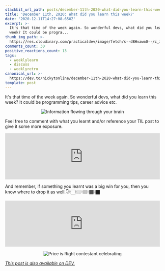 ```yaml
---
stackbit_url_path: posts/december-11th-2020-what-did-you-learn-this-week-n6e
title: 'December 11th, 2020: What did you learn this week?'
date: '2020-12-11T14:27:08.650Z'
excerpt: >-
  It's that time of the week again. So wonderful devs, what did you learn this
  week? It could be progra...
thumb_img_path: >-
  https://res.cloudinary.com/practicaldev/image/fetch/s--d8Hvawm0--/c_imagga_scale,f_auto,fl_progressive,h_420,q_auto,w_1000/https://dev-to-uploads.s3.amazonaws.com/i/v9gnm9n6cykcgtd88v6m.png
comments_count: 30
positive_reactions_count: 13
tags:
  - weeklylearn
  - discuss
  - weeklyretro
canonical_url: >-
  https://dev.to/nickytonline/december-11th-2020-what-did-you-learn-this-week-n6e
template: post
---
```

It's that time of the week again. So wonderful devs, what did you learn this week? It could be programming tips, career advice etc.

<center>

![Information flowing through your brain](https://media.giphy.com/media/qKltgF7Aw515K/giphy.gif)
</center>

Feel free to comment with what you learnt and/or reference your TIL post to give it some more exposure.


<iframe class="liquidTag" src="https://dev.to/embed/tag?args=todayilearned" style="border: 0; width: 100%;"></iframe>


And remember, if something you learnt was a big win for you, then you know where to drop it as well.👇👇🏻👇🏼👇🏽👇🏾👇🏿


<iframe class="liquidTag" src="https://dev.to/embed/link?args=https%3A%2F%2Fdev.to%2Fdevteam%2Fwhat-was-your-win-this-week-k8n" style="border: 0; width: 100%;"></iframe>


<center>

![Price is Right contestant celebrating](https://media.giphy.com/media/gF29UEqBhSoDY8LHKg/giphy.gif)
</center>

*[This post is also available on DEV.](https://dev.to/nickytonline/december-11th-2020-what-did-you-learn-this-week-n6e)*


<script>
const parent = document.getElementsByTagName('head')[0];
const script = document.createElement('script');
script.type = 'text/javascript';
script.src = 'https://cdnjs.cloudflare.com/ajax/libs/iframe-resizer/4.1.1/iframeResizer.min.js';
script.charset = 'utf-8';
script.onload = function() {
    window.iFrameResize({}, '.liquidTag');
};
parent.appendChild(script);
</script>    
